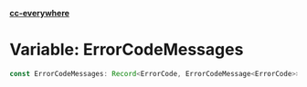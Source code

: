 [**cc-everywhere**](../../../../../index.md)

<HorizontalLine />

# Variable: ErrorCodeMessages

```ts
const ErrorCodeMessages: Record<ErrorCode, ErrorCodeMessage<ErrorCode>>;
```
